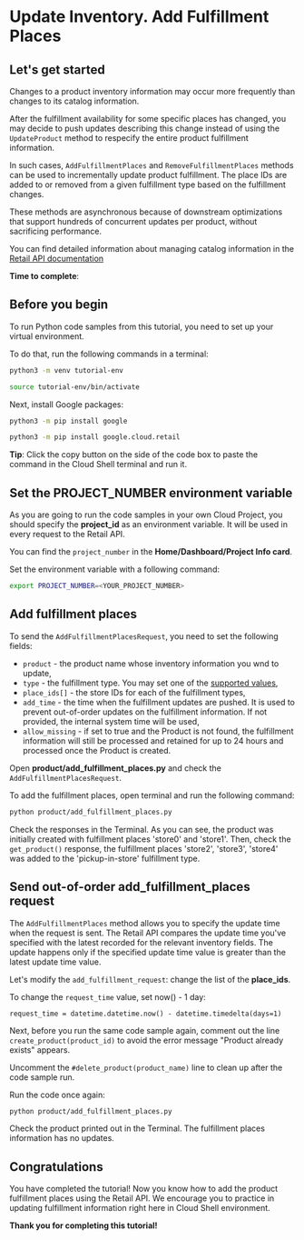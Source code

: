 # **Update Inventory. Add Fulfillment Places**

## Let's get started

Changes to a product inventory information may occur more frequently than changes to its catalog information.

After the fulfillment availability for some specific places has changed, you may decide to push updates describing this change instead of using the ```UpdateProduct``` method to respecify the entire product fulfillment information.

In such cases, ```AddFulfillmentPlaces``` and ```RemoveFulfillmentPlaces``` methods can be used to incrementally update product fulfillment. The place IDs are added to or removed from a given fulfillment type based on the fulfillment changes.

These methods are asynchronous because of downstream optimizations that support hundreds of concurrent updates per product, without sacrificing performance.

You can find detailed information about managing catalog information in the [Retail API documentation](https://cloud.google.com/retail/docs/inventory-updates#inventory-update-methods)


**Time to complete**: 
<walkthrough-tutorial-duration duration="3.0"></walkthrough-tutorial-duration>

## Before you begin

To run Python code samples from this tutorial, you need to set up your virtual environment.

To do that, run the following commands in a terminal:

```bash
python3 -m venv tutorial-env
```

```bash
source tutorial-env/bin/activate
```

Next, install Google packages:

```bash
python3 -m pip install google
```

```bash
python3 -m pip install google.cloud.retail
```

**Tip**: Click the copy button on the side of the code box to paste the command in the Cloud Shell terminal and run it.

## Set the PROJECT_NUMBER environment variable

As you are going to run the code samples in your own Cloud Project, you should specify the **project_id** as an environment variable. It will be used in every request to the Retail API.

You can find the ```project_number``` in the **Home/Dashboard/Project Info card**.

Set the environment variable with a following command:
```bash
export PROJECT_NUMBER=<YOUR_PROJECT_NUMBER>
```

## Add fulfillment places 

To send the ```AddFulfillmentPlacesRequest```, you need to set the following fields:
 - ```product``` - the product name whose inventory information you wnd to update,
 - ```type``` - the fulfillment type. You may set one of the [supported values](https://cloud.google.com/retail/docs/reference/rpc/google.cloud.retail.v2#addfulfillmentplacesrequest),
 - ```place_ids[]``` - the store IDs for each of the fulfillment types,
 - ```add_time``` - the time when the fulfillment updates are pushed. It is used to prevent out-of-order updates on the fulfillment information. If not provided, the internal system time will be used,
 - ```allow_missing``` - if set to true and the Product is not found, the fulfillment information will still be processed and retained for up to 24 hours and processed once the Product is created. 

Open **product/add_fulfillment_places.py** and check the ```AddFulfillmentPlacesRequest```.

To add the fulfillment places, open terminal and run the following command:

```bash
python product/add_fulfillment_places.py
```

Check the responses in the Terminal. As you can see, the product was initially created with fulfillment places 'store0' and 'store1'. 
Then, check the ```get_product()``` response, the fulfillment places 'store2', 'store3', 'store4' was added to the 'pickup-in-store' fulfillment type.

## Send out-of-order add_fulfillment_places request

The ```AddFulfillmentPlaces``` method allows you to specify the update time when the request is sent.
The Retail API compares the update time you've specified with the latest recorded for the relevant inventory fields. The update happens only if the specified update time value is greater than the latest update time value.

Let's modify the ```add_fulfillment_request```: change the list of the **place_ids**.

To change the ```request_time``` value, set now() - 1 day:
```
request_time = datetime.datetime.now() - datetime.timedelta(days=1)
```
Next, before you run the same code sample again, comment out the line ```create_product(product_id)``` to avoid the error message "Product already exists" appears.

Uncomment the ```#delete_product(product_name)``` line to clean up after the code sample run.

Run the code once again:
```bash
python product/add_fulfillment_places.py
```

Check the product printed out in the Terminal. The fulfillment places information has no updates.

## Congratulations

<walkthrough-conclusion-trophy></walkthrough-conclusion-trophy>

You have completed the tutorial! Now you know how to add the product fulfillment places using the Retail API. We encourage you to 
practice in updating fulfillment information right here in Cloud Shell environment.

**Thank you for completing this tutorial!**
